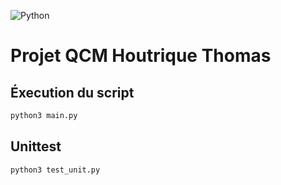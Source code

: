 ![Python](https://img.shields.io/badge/python-3670A0?style=for-the-badge&logo=python&logoColor=ffdd54)

# Projet QCM Houtrique Thomas

## Éxecution du script
```bash
python3 main.py
```

## Unittest
```bash
python3 test_unit.py
```